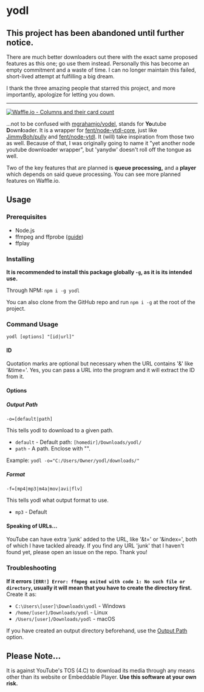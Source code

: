 # yodl

## This project has been abandoned until further notice.

There are much better downloaders out there with the exact same proposed features as this one; go use them instead. Personally this has become an empty commitment and a waste of time. I can no longer maintain this failed, short-lived attempt at fulfilling a big dream. 

I thank the three amazing people that starred this project, and more importantly, apologize for letting you down.

<hr>

[![Waffle.io - Columns and their card count](https://badge.waffle.io/Luxray5474/yodl.svg?columns=all)](https://waffle.io/Luxray5474/yodl)

...not to be confused with [mgrahamjo/yodel](https://github.com/mgrahamjo/yodel), stands for **Yo**utube **D**own**l**oader. It is a wrapper for [fent/node-ytdl-core](https://github.com/fent/node-ytdl-core), just like [JimmyBoh/pully](https://github.com/JimmyBoh/pully) and [fent/node-ytdl](https://github.com/fent/node-ytdl). It (will) take inspiration from those two as well. Because of that, I was originally going to name it "yet another node youtube downloader wrapper", but 'yanydw' doesn't roll off the tongue as well. 

Two of the key features that are planned is **queue processing,** and a **player** which depends on said queue processing. You can see more planned features on Waffle.io.

## Usage

### Prerequisites

* Node.js
* ffmpeg and ffprobe ([guide](https://github.com/fluent-ffmpeg/node-fluent-ffmpeg#prerequisites))
* ffplay

### Installing 

**It is recommended to install this package globally `-g`, as it is its intended use.**

Through NPM: `npm i -g yodl`

You can also clone from the GitHub repo and run `npm i -g` at the root of the project.

### Command Usage

```yodl [options] "[id|url]"```

#### ID

Quotation marks are optional but necessary when the URL contains '&' like '&time='. Yes, you can pass a URL into the program and it will extract the ID from it. 

#### Options

##### Output Path

`-o=[default|path]`

This tells yodl to download to a given path.

* `default` - Default path: `[homedir]/Downloads/yodl/`
* `path` - A path. Enclose with "".

Example: `yodl -o="C:/Users/Owner/yodl/downloads/"`

##### Format

`-f=[mp4|mp3|m4a|mov|avi|flv]`

This tells yodl what output format to use.

* `mp3` - Default

#### Speaking of URLs...

YouTube can have extra 'junk' added to the URL, like '&t=' or '&index=', both of which I have tackled already. If you find any URL 'junk' that I haven't found yet, please open an issue on the repo. Thank you!

### Troubleshooting

**If it errors `[ERR!] Error: ffmpeg exited with code 1: No such file or directory`, usually it will mean that you have to create the directory first.** Create it as:

* `C:\Users\[user]\Downloads\yodl` - Windows
* `/home/[user]/Downloads/yodl` - Linux
* `/Users/[user]/Downloads/yodl` - macOS

If you have created an output directory beforehand, use the [Output Path](#output-path) option.

## Please Note...

It is against YouTube's TOS (4.C) to download its media through any means other than its website or Embeddable Player. **Use this software at your own risk.** 
